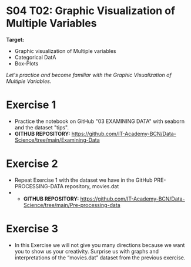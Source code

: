 # S04 T02: Graphic Visualization of Multiple Variables

**Target:**

* Graphic visualization of Multiple variables
* Categorical DatA
* Box-Plots

_Let's practice and become familiar with the Graphic Visualization of Multiple Variables._

# Exercise 1

- Practice the notebook on GitHub "03 EXAMINING DATA" with seaborn and the dataset "tips".
- **GITHUB REPOSITORY:** https://github.com/IT-Academy-BCN/Data-Science/tree/main/Examining-Data

# Exercise 2
- Repeat Exercise 1 with the dataset we have in the GitHub PRE-PROCESSING-DATA repository, movies.dat
- - **GITHUB REPOSITORY:** https://github.com/IT-Academy-BCN/Data-Science/tree/main/Pre-processing-data
 

# Exercise 3
- In this Exercise we will not give you many directions because we want you to show us your creativity. Surprise us with graphs and interpretations of the “movies.dat” dataset from the previous exercise.

